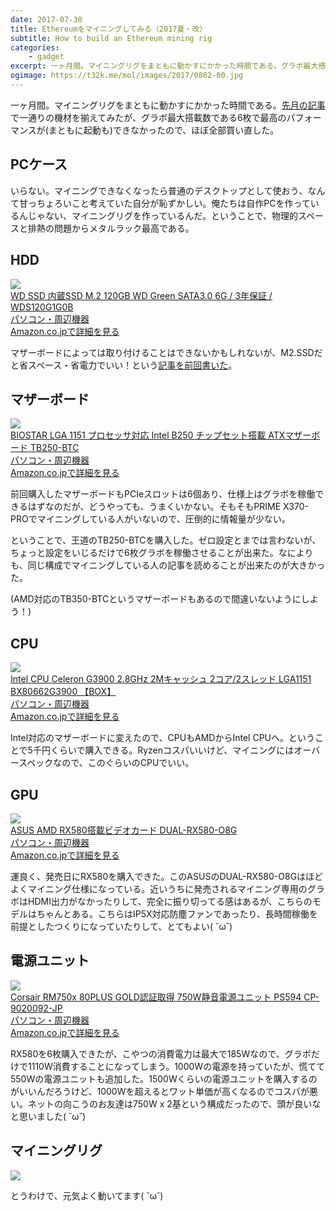 ```yaml
---
date: 2017-07-30
title: Ethereumをマイニングしてみる（2017夏・改）
subtitle: How to build an Ethereum mining rig
categories: 
    - gadget
excerpt: 一ヶ月間。マイニングリグをまともに動かすにかかった時間である。グラボ最大搭載数である6枚で最高のパフォーマンスがでなかったので、ほぼ全部買い直した。
ogimage: https://t32k.me/mol/images/2017/0802-00.jpg
--- 
```


一ヶ月間。マイニングリグをまともに動かすにかかった時間である。[先月の記事](/mol/log/how-to-mine-ethereum/)で一通りの機材を揃えてみたが、グラボ最大搭載数である6枚で最高のパフォーマンスが(まともに起動も)できなかったので、ほぼ全部買い直した。

## PCケース

いらない。マイニングできなくなったら普通のデスクトップとして使おう、なんて甘っちょろいこと考えていた自分が恥ずかしい。俺たちは自作PCを作っているんじゃない、マイニングリグを作っているんだ。ということで、物理的スペースと排熱の問題からメタルラック最高である。

## HDD

<div class="__media"><a href="https://www.amazon.co.jp/dp/B01M2WYNP2/?tag=warikiru-22" target="_blank" rel="noopener">
  <img src="https://images-na.ssl-images-amazon.com/images/I/81HuBRY8QcL._SX425_.jpg" class="__media__image">
  <div class="__media__body">
    <div>WD SSD 内蔵SSD M.2 120GB WD Green SATA3.0 6G / 3年保証 / WDS120G1G0B</div>
    <div class="__media__text">パソコン・周辺機器</div>
    <div>Amazon.co.jpで詳細を見る</div>
  </div>
</a></div>

マザーボードによっては取り付けることはできないかもしれないが、M2.SSDだと省スペース・省電力でいい！という[記事を前回書いた](/mol/log/m2-wds120g1g0b/)。

## マザーボード

<div class="__media"><a href="https://www.amazon.co.jp/dp/B072LXX4NF/?tag=warikiru-22" target="_blank" rel="noopener">
  <img src="https://images-na.ssl-images-amazon.com/images/I/61PPti4YSTL._SX522_.jpg" class="__media__image">
  <div class="__media__body">
    <div>BIOSTAR LGA 1151 プロセッサ対応 Intel B250 チップセット搭載 ATXマザーボード TB250-BTC</div>
    <div class="__media__text">パソコン・周辺機器</div>
    <div>Amazon.co.jpで詳細を見る</div>
  </div>
</a></div>

前回購入したマザーボードもPCIeスロットは6個あり、仕様上はグラボを稼働できるはずなのだが、どうやっても、うまくいかない。そもそもPRIME X370-PROでマイニングしている人がいないので、圧倒的に情報量が少ない。

ということで、王道のTB250-BTCを購入した。ゼロ設定とまでは言わないが、ちょっと設定をいじるだけで6枚グラボを稼働させることが出来た。なによりも、同じ構成でマイニングしている人の記事を読めることが出来たのが大きかった。

(AMD対応のTB350-BTCというマザーボードもあるので間違いないようにしよう！)

## CPU

<div class="__media"><a href="https://www.amazon.co.jp/dp/B01B2PJRPA/?tag=warikiru-22" target="_blank" rel="noopener">
  <img src="https://images-na.ssl-images-amazon.com/images/I/51XojlwY7xL._SY450_.jpg" class="__media__image">
  <div class="__media__body">
    <div>Intel CPU Celeron G3900 2.8GHz 2Mキャッシュ 2コア/2スレッド LGA1151 BX80662G3900 【BOX】</div>
    <div class="__media__text">パソコン・周辺機器</div>
    <div>Amazon.co.jpで詳細を見る</div>
  </div>
</a></div>

Intel対応のマザーボードに変えたので、CPUもAMDからIntel CPUへ。ということで5千円くらいで購入できる。Ryzenコスパいいけど、マイニングにはオーバースペックなので、このぐらいのCPUでいい。

## GPU

<div class="__media"><a href="https://www.amazon.co.jp/dp/B071L1VGQW/?tag=warikiru-22" target="_blank" rel="noopener">
  <img src="https://images-na.ssl-images-amazon.com/images/I/91QK2rDAbaL._SX522_.jpg" class="__media__image">
  <div class="__media__body">
    <div>ASUS  AMD RX580搭載ビデオカード  DUAL-RX580-O8G</div>
    <div class="__media__text">パソコン・周辺機器</div>
    <div>Amazon.co.jpで詳細を見る</div>
  </div>
</a></div>

運良く、発売日にRX580を購入できた。このASUSのDUAL-RX580-O8Gはほどよくマイニング仕様になっている。近いうちに発売されるマイニング専用のグラボはHDMI出力がなかったりして、完全に振り切ってる感はあるが、こちらのモデルはちゃんとある。こちらはIP5X対応防塵ファンであったり、長時間稼働を前提としたつくりになっていたりして、とてもよい( ˘ω˘)

## 電源ユニット

<div class="__media"><a href="https://www.amazon.co.jp/dp/B0190M09RW/?tag=warikiru-22" target="_blank" rel="noopener">
  <img src="https://images-na.ssl-images-amazon.com/images/I/51YRg%2BnvQLL._SX425_.jpg" class="__media__image">
  <div class="__media__body">
    <div>Corsair RM750x 80PLUS GOLD認証取得 750W静音電源ユニット PS594 CP-9020092-JP</div>
    <div class="__media__text">パソコン・周辺機器</div>
    <div>Amazon.co.jpで詳細を見る</div>
  </div>
</a></div>

RX580を6枚購入できたが、こやつの消費電力は最大で185Wなので、グラボだけで1110W消費することになってしまう。1000Wの電源を持っていたが、慌てて550Wの電源ユニットも追加した。1500Wくらいの電源ユニットを購入するのがいいんだろうけど、1000Wを超えるとワット単価が高くなるのでコスパが悪い。ネットの向こうのお友達は750W x 2基という構成だったので、頭が良いなと思いました( ˘ω˘)

## マイニングリグ

![](/mol/images/2017/0802-00.jpg)

とうわけで、元気よく動いてます( ˘ω˘)
